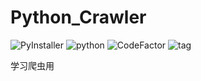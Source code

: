 # Python_Crawler

![PyInstaller](https://github.com/YoRHazzz/Python_Crawler/workflows/PyInstaller/badge.svg?branch=master)
![python](https://img.shields.io/github/pipenv/locked/python-version/YoRHazzz/Python_Crawler/master)
![CodeFactor](https://www.codefactor.io/repository/github/yorhazzz/python_crawler/badge/master)
![tag](https://img.shields.io/github/v/tag/YoRHazzz/python_crawler)

学习爬虫用
